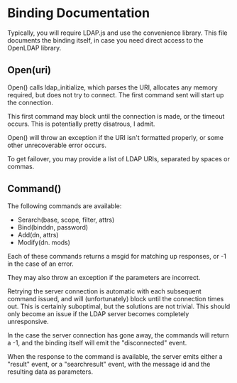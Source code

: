 Binding Documentation
=====================

Typically, you will require LDAP.js and use the convenience
library. This file documents the binding itself, in case you need
direct access to the OpenLDAP library.

Open(uri)
------
Open() calls ldap_initialize, which parses the URI, allocates any
memory required, but does not try to connect. The first command sent
will start up the connection.

This first command may block until the connection is made, or the
timeout occurs. This is potentially pretty disatrous, I admit.

Open() will throw an exception if the URI isn't formatted properly, or
some other unrecoverable error occurs.

To get failover, you may provide a list of LDAP URIs, separated by
spaces or commas.

Command()
--------
The following commands are available:

* Serarch(base, scope, filter, attrs)
* Bind(binddn, password)
* Add(dn, attrs)
* Modify(dn. mods)

Each of these commands returns a msgid for matching up responses, or
-1 in the case of an error.

They may also throw an exception if the parameters are incorrect.

Retrying the server connection is automatic with each subsequent
command issued, and will (unfortunately) block until the connection
times out. This is certainly suboptimal, but the solutions are not
trivial. This should only become an issue if the LDAP server becomes
completely unresponsive.

In the case the server connection has gone away, the commands will
return a -1, and the binding itself will emit the "disconnected" event.

When the response to the command is available, the server emits either
a "result" event, or a "searchresult" event, with the message id and
the resulting data as parameters.

